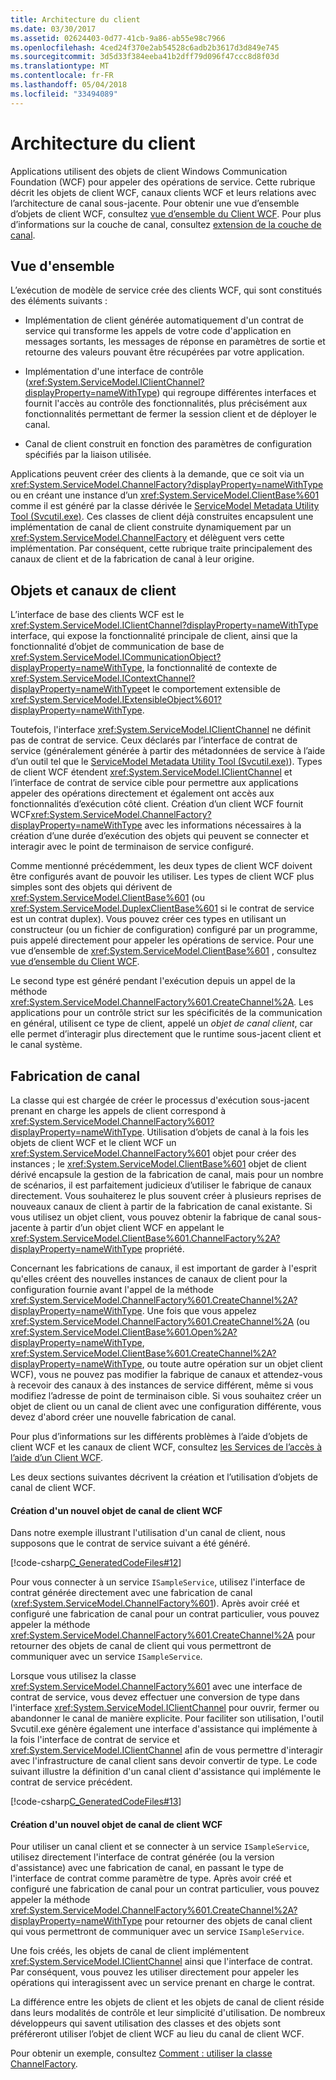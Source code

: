 ```yaml
---
title: Architecture du client
ms.date: 03/30/2017
ms.assetid: 02624403-0d77-41cb-9a86-ab55e98c7966
ms.openlocfilehash: 4ced24f370e2ab54528c6adb2b3617d3d849e745
ms.sourcegitcommit: 3d5d33f384eeba41b2dff79d096f47ccc8d8f03d
ms.translationtype: MT
ms.contentlocale: fr-FR
ms.lasthandoff: 05/04/2018
ms.locfileid: "33494089"
---
```

# <a name="client-architecture"></a>Architecture du client
Applications utilisent des objets de client Windows Communication Foundation (WCF) pour appeler des opérations de service. Cette rubrique décrit les objets de client WCF, canaux clients WCF et leurs relations avec l’architecture de canal sous-jacente. Pour obtenir une vue d’ensemble d’objets de client WCF, consultez [vue d’ensemble du Client WCF](../../../../docs/framework/wcf/wcf-client-overview.md). Pour plus d’informations sur la couche de canal, consultez [extension de la couche de canal](../../../../docs/framework/wcf/extending/extending-the-channel-layer.md).  
  
## <a name="overview"></a>Vue d'ensemble  
 L’exécution de modèle de service crée des clients WCF, qui sont constitués des éléments suivants :  
  
-   Implémentation de client générée automatiquement d'un contrat de service qui transforme les appels de votre code d'application en messages sortants, les messages de réponse en paramètres de sortie et retourne des valeurs pouvant être récupérées par votre application.  
  
-   Implémentation d'une interface de contrôle (<xref:System.ServiceModel.IClientChannel?displayProperty=nameWithType>) qui regroupe différentes interfaces et fournit l'accès au contrôle des fonctionnalités, plus précisément aux fonctionnalités permettant de fermer la session client et de déployer le canal.  
  
-   Canal de client construit en fonction des paramètres de configuration spécifiés par la liaison utilisée.  
  
 Applications peuvent créer des clients à la demande, que ce soit via un <xref:System.ServiceModel.ChannelFactory?displayProperty=nameWithType> ou en créant une instance d’un <xref:System.ServiceModel.ClientBase%601> comme il est généré par la classe dérivée le [ServiceModel Metadata Utility Tool (Svcutil.exe)](../../../../docs/framework/wcf/servicemodel-metadata-utility-tool-svcutil-exe.md). Ces classes de client déjà construites encapsulent une implémentation de canal de client construite dynamiquement par un <xref:System.ServiceModel.ChannelFactory> et délèguent vers cette implémentation. Par conséquent, cette rubrique traite principalement des canaux de client et de la fabrication de canal à leur origine.  
  
## <a name="client-objects-and-client-channels"></a>Objets et canaux de client  
 L’interface de base des clients WCF est le <xref:System.ServiceModel.IClientChannel?displayProperty=nameWithType> interface, qui expose la fonctionnalité principale de client, ainsi que la fonctionnalité d’objet de communication de base de <xref:System.ServiceModel.ICommunicationObject?displayProperty=nameWithType>, la fonctionnalité de contexte de <xref:System.ServiceModel.IContextChannel?displayProperty=nameWithType>et le comportement extensible de <xref:System.ServiceModel.IExtensibleObject%601?displayProperty=nameWithType>.  
  
 Toutefois, l'interface <xref:System.ServiceModel.IClientChannel> ne définit pas de contrat de service. Ceux déclarés par l’interface de contrat de service (généralement générée à partir des métadonnées de service à l’aide d’un outil tel que le [ServiceModel Metadata Utility Tool (Svcutil.exe)](../../../../docs/framework/wcf/servicemodel-metadata-utility-tool-svcutil-exe.md)). Types de client WCF étendent <xref:System.ServiceModel.IClientChannel> et l’interface de contrat de service cible pour permettre aux applications appeler des opérations directement et également ont accès aux fonctionnalités d’exécution côté client. Création d’un client WCF fournit WCF<xref:System.ServiceModel.ChannelFactory?displayProperty=nameWithType> avec les informations nécessaires à la création d’une durée d’exécution des objets qui peuvent se connecter et interagir avec le point de terminaison de service configuré.  
  
 Comme mentionné précédemment, les deux types de client WCF doivent être configurés avant de pouvoir les utiliser. Les types de client WCF plus simples sont des objets qui dérivent de <xref:System.ServiceModel.ClientBase%601> (ou <xref:System.ServiceModel.DuplexClientBase%601> si le contrat de service est un contrat duplex). Vous pouvez créer ces types en utilisant un constructeur (ou un fichier de configuration) configuré par un programme, puis appelé directement pour appeler les opérations de service. Pour une vue d’ensemble de <xref:System.ServiceModel.ClientBase%601> , consultez [vue d’ensemble du Client WCF](../../../../docs/framework/wcf/wcf-client-overview.md).  
  
 Le second type est généré pendant l'exécution depuis un appel de la méthode <xref:System.ServiceModel.ChannelFactory%601.CreateChannel%2A>. Les applications pour un contrôle strict sur les spécificités de la communication en général, utilisent ce type de client, appelé un *objet de canal client*, car elle permet d’interagir plus directement que le runtime sous-jacent client et le canal système.  
  
## <a name="channel-factories"></a>Fabrication de canal  
 La classe qui est chargée de créer le processus d'exécution sous-jacent prenant en charge les appels de client correspond à <xref:System.ServiceModel.ChannelFactory%601?displayProperty=nameWithType>. Utilisation d’objets de canal à la fois les objets de client WCF et le client WCF un <xref:System.ServiceModel.ChannelFactory%601> objet pour créer des instances ; le <xref:System.ServiceModel.ClientBase%601> objet de client dérivé encapsule la gestion de la fabrication de canal, mais pour un nombre de scénarios, il est parfaitement judicieux d’utiliser le fabrique de canaux directement. Vous souhaiterez le plus souvent créer à plusieurs reprises de nouveaux canaux de client à partir de la fabrication de canal existante. Si vous utilisez un objet client, vous pouvez obtenir la fabrique de canal sous-jacente à partir d’un objet client WCF en appelant le <xref:System.ServiceModel.ClientBase%601.ChannelFactory%2A?displayProperty=nameWithType> propriété.  
  
 Concernant les fabrications de canaux, il est important de garder à l'esprit qu'elles créent des nouvelles instances de canaux de client pour la configuration fournie avant l'appel de la méthode <xref:System.ServiceModel.ChannelFactory%601.CreateChannel%2A?displayProperty=nameWithType>. Une fois que vous appelez <xref:System.ServiceModel.ChannelFactory%601.CreateChannel%2A> (ou <xref:System.ServiceModel.ClientBase%601.Open%2A?displayProperty=nameWithType>, <xref:System.ServiceModel.ClientBase%601.CreateChannel%2A?displayProperty=nameWithType>, ou toute autre opération sur un objet client WCF), vous ne pouvez pas modifier la fabrique de canaux et attendez-vous à recevoir des canaux à des instances de service différent, même si vous modifiez l’adresse de point de terminaison cible. Si vous souhaitez créer un objet de client ou un canal de client avec une configuration différente, vous devez d'abord créer une nouvelle fabrication de canal.  
  
 Pour plus d’informations sur les différents problèmes à l’aide d’objets de client WCF et les canaux de client WCF, consultez [les Services de l’accès à l’aide d’un Client WCF](../../../../docs/framework/wcf/feature-details/accessing-services-using-a-client.md).  
  
 Les deux sections suivantes décrivent la création et l’utilisation d’objets de canal de client WCF.  
  
#### <a name="creating-a-new-wcf-client-channel-object"></a>Création d'un nouvel objet de canal de client WCF  
 Dans notre exemple illustrant l'utilisation d'un canal de client, nous supposons que le contrat de service suivant a été généré.  
  
 [!code-csharp[C_GeneratedCodeFiles#12](../../../../samples/snippets/csharp/VS_Snippets_CFX/c_generatedcodefiles/cs/proxycode.cs#12)]  
  
 Pour vous connecter à un service `ISampleService`, utilisez l'interface de contrat générée directement avec une fabrication de canal (<xref:System.ServiceModel.ChannelFactory%601>). Après avoir créé et configuré une fabrication de canal pour un contrat particulier, vous pouvez appeler la méthode <xref:System.ServiceModel.ChannelFactory%601.CreateChannel%2A> pour retourner des objets de canal de client qui vous permettront de communiquer avec un service `ISampleService`.  
  
 Lorsque vous utilisez la classe <xref:System.ServiceModel.ChannelFactory%601> avec une interface de contrat de service, vous devez effectuer une conversion de type dans l'interface <xref:System.ServiceModel.IClientChannel> pour ouvrir, fermer ou abandonner le canal de manière explicite. Pour faciliter son utilisation, l'outil Svcutil.exe génère également une interface d'assistance qui implémente à la fois l'interface de contrat de service et <xref:System.ServiceModel.IClientChannel> afin de vous permettre d'interagir avec l'infrastructure de canal client sans devoir convertir de type. Le code suivant illustre la définition d'un canal client d'assistance qui implémente le contrat de service précédent.  
  
 [!code-csharp[C_GeneratedCodeFiles#13](../../../../samples/snippets/csharp/VS_Snippets_CFX/c_generatedcodefiles/cs/proxycode.cs#13)]  
  
#### <a name="creating-a-new-wcf-client-channel-object"></a>Création d'un nouvel objet de canal de client WCF  
 Pour utiliser un canal client et se connecter à un service `ISampleService`, utilisez directement l'interface de contrat générée (ou la version d'assistance) avec une fabrication de canal, en passant le type de l'interface de contrat comme paramètre de type. Après avoir créé et configuré une fabrication de canal pour un contrat particulier, vous pouvez appeler la méthode <xref:System.ServiceModel.ChannelFactory%601.CreateChannel%2A?displayProperty=nameWithType> pour retourner des objets de canal client qui vous permettront de communiquer avec un service `ISampleService`.  
  
 Une fois créés, les objets de canal de client implémentent <xref:System.ServiceModel.IClientChannel> ainsi que l'interface de contrat. Par conséquent, vous pouvez les utiliser directement pour appeler les opérations qui interagissent avec un service prenant en charge le contrat.  
  
 La différence entre les objets de client et les objets de canal de client réside dans leurs modalités de contrôle et leur simplicité d'utilisation. De nombreux développeurs qui savent utilisation des classes et des objets sont préféreront utiliser l’objet de client WCF au lieu du canal de client WCF.  
  
 Pour obtenir un exemple, consultez [Comment : utiliser la classe ChannelFactory](../../../../docs/framework/wcf/feature-details/how-to-use-the-channelfactory.md).
